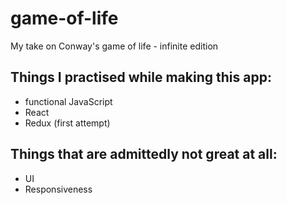 # game-of-life

My take on Conway's game of life - infinite edition

## Things I practised while making this app:

* functional JavaScript
* React
* Redux (first attempt)

## Things that are admittedly not great at all:

* UI
* Responsiveness
